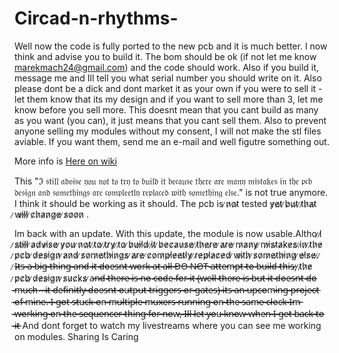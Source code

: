 # Circad-n-rhythms-

Well now the code is fully ported to the new pcb and it is much better. I now think and advise you to build it. The bom should be ok (if not let me know marekmach24@gmail.com) and the code should work. Also if you build it, message me and Ill tell you what serial number you should write on it. Also please dont be a dick and dont market it as your own if you were to sell it - let them know that its my design and if you want to sell more than 3, let me know before you sell more. This doesnt mean that you cant build as many as you want (you can), it just means that you cant sell them.
Also to prevent anyone selling my modules without my consent, I will not make the stl files aviable. If you want them, send me an e-mail and well figutre something out.

More info is [Here on wiki](https://github.com/machmar/Circad-n-rhythms-/wiki/)

This "ℑ 𝔰𝔱𝔦𝔩𝔩 𝔞𝔡𝔳𝔦𝔰𝔢 𝔶𝔬𝔲 𝔫𝔬𝔱 𝔱𝔬 𝔱𝔯𝔶 𝔱𝔬 𝔟𝔲𝔦𝔩𝔡 𝔦𝔱 𝔟𝔢𝔠𝔞𝔲𝔰𝔢 𝔱𝔥𝔢𝔯𝔢 𝔞𝔯𝔢 𝔪𝔞𝔫𝔶 𝔪𝔦𝔰𝔱𝔞𝔨𝔢𝔰 𝔦𝔫 𝔱𝔥𝔢 𝔭𝔠𝔟 𝔡𝔢𝔰𝔦𝔤𝔫 𝔞𝔫𝔡 𝔰𝔬𝔪𝔢𝔱𝔥𝔦𝔫𝔤𝔰 𝔞𝔯𝔢 𝔠𝔬𝔪𝔭𝔩𝔢𝔢𝔱𝔩𝔶 𝔯𝔢𝔭𝔩𝔞𝔠𝔢𝔡 𝔴𝔦𝔱𝔥 𝔰𝔬𝔪𝔢𝔱𝔥𝔦𝔫𝔤 𝔢𝔩𝔰𝔢." is not true anymore. I think it should be working as it should. The pcb is ̷n̷o̷t̷  tested y̷e̷t̷ ̷b̷u̷t̷ ̷t̷h̷a̷t̷ ̷w̷i̷l̷l̷ ̷c̷h̷a̷n̷g̷e̷ ̷s̷o̷o̷n̷ .

Im back with an update. With this update, the module is now usable.Altho ̷I̷ ̷s̷t̷i̷l̷l̷ ̷a̷d̷v̷i̷s̷e̷ ̷y̷o̷u̷ ̷n̷o̷t̷ ̷t̷o̷ ̷t̷r̷y̷ ̷t̷o̷ ̷b̷u̷i̷l̷d̷ ̷i̷t̷ ̷b̷e̷c̷a̷u̷s̷e̷ ̷t̷h̷e̷r̷e̷ ̷a̷r̷e̷ ̷m̷a̷n̷y̷ ̷m̷i̷s̷t̷a̷k̷e̷s̷ ̷i̷n̷ ̷t̷h̷e̷ ̷p̷c̷b̷ ̷d̷e̷s̷i̷g̷n̷ ̷a̷n̷d̷ ̷s̷o̷m̷e̷t̷h̷i̷n̷g̷s̷ ̷a̷r̷e̷ ̷c̷o̷m̷p̷l̷e̷e̷t̷l̷y̷ ̷r̷e̷p̷l̷a̷c̷e̷d̷ ̷w̷i̷t̷h̷ ̷s̷o̷m̷e̷t̷h̷i̷n̷g̷ ̷e̷l̷s̷e̷.̷
̷
 ̷I̷̶̷t̷̶̷s̷̶̷ ̷̶̷a̷̶̷ ̷̶̷b̷̶̷i̷̶̷g̷̶̷ ̷̶̷t̷̶̷h̷̶̷i̷̶̷n̷̶̷g̷̶̷ ̷̶̷a̷̶̷n̷̶̷d̷̶̷ ̷̶̷i̷̶̷t̷̶̷ ̷̶̷d̷̶̷o̷̶̷e̷̶̷s̷̶̷n̷̶̷t̷̶̷ ̷̶̷w̷̶̷o̷̶̷r̷̶̷k̷̶̷ ̷̶̷a̷̶̷t̷̶̷ ̷̶̷a̷̶̷l̷̶̷l̷̶̷
̷̶̷D̷̶̷O̷̶̷ ̷̶̷N̷̶̷O̷̶̷T̷̶̷ ̷̶̷a̷̶̷t̷̶̷t̷̶̷e̷̶̷m̷̶̷p̷̶̷t̷̶̷ ̷̶̷t̷̶̷o̷̶̷ ̷̶̷b̷̶̷u̷̶̷i̷̶̷l̷̶̷d̷̶̷ ̷̶̷t̷̶̷h̷̶̷i̷̶̷s̷̶̷,̷ ̷t̷h̷e̷ ̷p̷c̷b̷ ̷d̷e̷s̷i̷g̷n̷ ̷s̷u̷c̷k̷s̷ ̷a̷̶̷n̷̶̷d̷̶̷ ̷̶̷t̷̶̷h̷̶̷e̷̶̷r̷̶̷e̷̶̷ ̷̶̷i̷̶̷s̷̶̷ ̷̶̷n̷̶̷o̷̶̷ ̷̶̷c̷̶̷o̷̶̷d̷̶̷e̷̶̷ ̷̶̷f̷̶̷o̷̶̷r̷̶̷ ̷̶̷i̷̶̷t̷̶̷ ̷̶̷(̷̶̷w̷̶̷e̷̶̷l̷̶̷l̷̶̷ ̷̶̷t̷̶̷h̷̶̷e̷̶̷r̷̶̷e̷̶̷ ̷̶̷i̷̶̷s̷̶̷ ̷̶̷b̷̶̷u̷̶̷t̷̶̷ ̷̶̷i̷̶̷t̷̶̷ ̷̶̷d̷̶̷o̷̶̷e̷̶̷s̷̶̷n̷̶̷t̷̶̷ ̷̶̷d̷̶̷o̷̶̷ ̷̶̷m̷̶̷u̷̶̷c̷̶̷h̷̶̷ ̷̶̷-̷̶̷ ̷̶̷i̷̶̷t̷̶̷ ̷̶̷d̷̶̷e̷̶̷f̷̶̷i̷̶̷n̷̶̷i̷̶̷t̷̶̷l̷̶̷y̷̶̷ ̷̶̷d̷̶̷o̷̶̷e̷̶̷s̷̶̷n̷̶̷t̷̶̷ ̷̶̷o̷̶̷u̷̶̷t̷̶̷p̷̶̷u̷̶̷t̷̶̷ ̷̶̷t̷̶̷r̷̶̷i̷̶̷g̷̶̷g̷̶̷e̷̶̷r̷̶̷s̷̶̷ ̷̶̷o̷̶̷r̷̶̷ ̷̶̷g̷̶̷a̷̶̷t̷̶̷e̷̶̷s̷̶̷)̷̶̷
̷̶̷i̷̶̷t̷̶̷s̷̶̷ ̷̶̷a̷̶̷n̷̶̷ ̷̶̷u̷̶̷p̷̶̷c̷̶̷o̷̶̷m̷̶̷i̷̶̷n̷̶̷g̷̶̷ ̷̶̷p̷̶̷r̷̶̷o̷̶̷j̷̶̷e̷̶̷c̷̶̷t̷̶̷ ̷̶̷o̷̶̷f̷̶̷ ̷̶̷m̷̶̷i̷̶̷n̷̶̷e̷̶̷.̷̶̷ ̷̶̷I̷̶̷ ̷̶̷g̷̶̷o̷̶̷t̷̶̷ ̷̶̷s̷̶̷t̷̶̷u̷̶̷c̷̶̷k̷̶̷ ̷̶̷o̷̶̷n̷̶̷ ̷̶̷m̷̶̷u̷̶̷l̷̶̷t̷̶̷i̷̶̷p̷̶̷l̷̶̷e̷̶̷ ̷̶̷m̷̶̷u̷̶̷x̷̶̷e̷̶̷r̷̶̷s̷̶̷ ̷̶̷r̷̶̷u̷̶̷n̷̶̷n̷̶̷i̷̶̷n̷̶̷g̷̶̷ ̷̶̷o̷̶̷n̷̶̷ ̷̶̷t̷̶̷h̷̶̷e̷̶̷ ̷̶̷s̷̶̷a̷̶̷m̷̶̷e̷̶̷ ̷̶̷c̷̶̷l̷̶̷o̷̶̷c̷̶̷k̷̶̷
̷̶̷I̷̶̷m̷̶̷ ̷̶̷w̷̶̷o̷̶̷r̷̶̷k̷̶̷i̷̶̷n̷̶̷g̷̶̷ ̷̶̷o̷̶̷n̷̶̷ ̷̶̷t̷̶̷h̷̶̷e̷̶̷ ̷̶̷s̷̶̷e̷̶̷q̷̶̷u̷̶̷e̷̶̷n̷̶̷c̷̶̷e̷̶̷r̷̶̷ ̷̶̷t̷̶̷h̷̶̷i̷̶̷n̷̶̷g̷̶̷ ̷̶̷f̷̶̷o̷̶̷r̷̶̷ ̷̶̷n̷̶̷o̷̶̷w̷̶̷,̷̶̷ ̷̶̷I̷̶̷l̷̶̷l̷̶̷ ̷̶̷l̷̶̷e̷̶̷t̷̶̷ ̷̶̷y̷̶̷o̷̶̷u̷̶̷ ̷̶̷k̷̶̷n̷̶̷o̷̶̷w̷̶̷ ̷̶̷w̷̶̷h̷̶̷e̷̶̷n̷̶̷ ̷̶̷I̷̶̷ ̷̶̷g̷̶̷e̷̶̷t̷̶̷ ̷̶̷b̷̶̷a̷̶̷c̷̶̷k̷̶̷ ̷̶̷t̷̶̷o̷̶̷ ̷̶̷i̷̶̷t̷̶̷
And dont forget to watch my livestreams where you can see me working on modules. 
Sharing Is Caring
